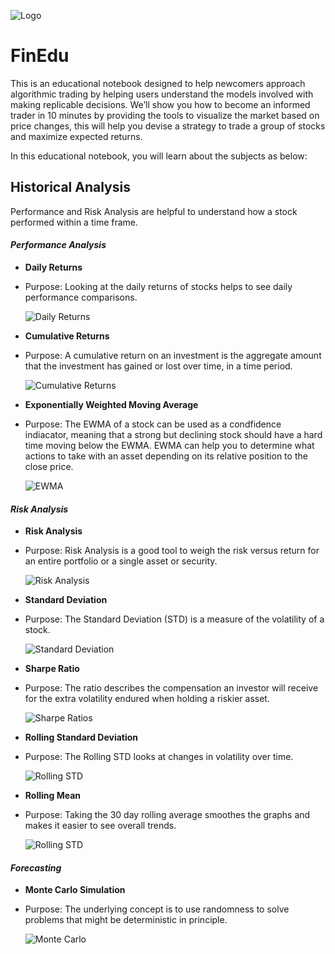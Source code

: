 ![Logo](Images/finedu.JPG)

# FinEdu

This is an educational notebook designed to help newcomers approach algorithmic trading by helping users understand the models involved with making replicable decisions. We’ll show you how to become an informed trader in 10 minutes by providing the tools to visualize the market based on price changes, this will help you devise a strategy to trade a group of stocks and maximize expected returns.


In this educational notebook, you will learn about the subjects as below:

## Historical Analysis

Performance and Risk Analysis are helpful to understand how a stock performed within a time frame. 



#### ***Performance Analysis***

* **Daily Returns**
* Purpose: Looking at the daily returns of stocks helps to see daily performance comparisons.
  
    ![Daily Returns](Images/daily_returns.png)
   
* **Cumulative Returns**
* Purpose: A cumulative return on an investment is the aggregate amount that the investment has gained or lost over time, in a time period.

     ![Cumulative Returns](Images/cumulative_returns.png)


* **Exponentially Weighted Moving Average**
* Purpose: The EWMA of a stock can be used as a condfidence indiacator, meaning that a strong but declining stock should have a hard time moving below the EWMA. EWMA can help you to determine what actions to take with an asset depending on its relative position to the close price.


   ![EWMA](Images/ewma.png)

#### ***Risk Analysis***

* **Risk Analysis**
* Purpose: Risk Analysis is a good tool to weigh the risk versus return for an entire portfolio or a single asset or security.

    ![Risk Analysis](Images/portfolio_scatter.png)



* **Standard Deviation**
* Purpose: The Standard Deviation (STD) is a measure of the volatility of a stock.

    ![Standard Deviation](Images/std.png)

* **Sharpe Ratio**
* Purpose: The ratio describes the compensation an investor will receive for the extra volatility endured when holding a riskier asset.
  
    ![Sharpe Ratios](Images/sharpe_ratios.png)

* **Rolling Standard Deviation**
* Purpose: The Rolling STD looks at changes in volatility over time.

    ![Rolling STD](Images/rollingstdplot.png)
    
* **Rolling Mean**
* Purpose: Taking the 30 day rolling average smoothes the graphs and makes it easier to see overall trends.

    ![Rolling STD](Images/rollingmeansplot.png)

#### ***Forecasting***

* **Monte Carlo Simulation**

* Purpose: The underlying concept is to use randomness to solve problems that might be deterministic in principle.

    ![Monte Carlo](Images/MC_plot_simulation.png)



